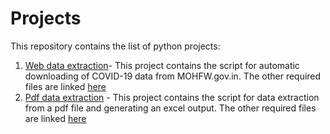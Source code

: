 # Projects
This repository contains the list of python projects:
01. [Web data extraction](https://github.com/etegaurav/Projects/blob/master/01.%20Web%20data%20extraction/Covid-19%20_Data_Extraction/COVID-19_Status_India.ipynb)- This project contains the script for automatic downloading of COVID-19 data from MOHFW.gov.in. The other required files are linked [here](https://github.com/etegaurav/Projects/tree/master/01.%20Web%20data%20extraction/Covid-19%20_Data_Extraction)
02. [Pdf data extraction](https://github.com/etegaurav/Projects/blob/master/02.%20Pdf%20data%20extraction/Extract_PDF_information_using_google_colab.ipynb) - This project contains the script for data extraction from a pdf file and generating an excel output. The other required files are linked [here](https://github.com/etegaurav/Projects/tree/master/02.%20Pdf%20data%20extraction)


